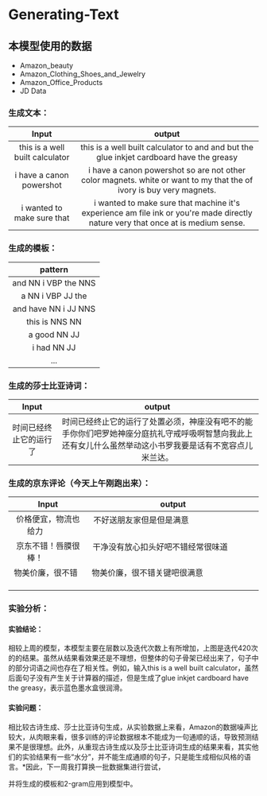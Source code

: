 # Generating-Text
## 本模型使用的数据
* Amazon_beauty
* Amazon_Clothing_Shoes_and_Jewelry
* Amazon_Office_Products
* JD Data

### 生成文本：
| Input                         |output                                                                                  |
|:-----------------------------:|:--------------------------------------------------------------------------------------:|
|this is a well built calculator|this is a well built calculator to and and but the glue inkjet cardboard have the greasy|
|i have a canon powershot       |i have a canon powershot so are not other color magnets. white or want to my that the of ivory is buy very magnets.|
|i wanted to make sure that     |i wanted to make sure that machine it's experience am file ink or you're made directly nature very that once at is medium sense.|

### 生成的模板：
| pattern                   |
|:-------------------------:|
|and NN i VBP the NNS       |
|a NN i VBP JJ the          |
|and have NN i JJ NNS       |
|this is NNS NN             |
|a good NN JJ               |
|i had NN JJ                |
|...                        |

### 生成的莎士比亚诗词：
| Input                         |output                                                                                  |
|:-----------------------------:|:--------------------------------------------------------------------------------------:|
|时间已经终止它的运行了           |时间已经终止它的运行了处置必须，神座没有吧不的能手你你们吧罗她神座分庭抗礼守戒呼吸啊智慧向我此上还有女儿什么虽然举动这小书罗我要是话有不宽容点儿米兰达。|

### 生成的京东评论（今天上午刚跑出来）：
| Input                         |output                                                                                  |
|:-----------------------------:|:--------------------------------------------------------------------------------------:|
|价格便宜，物流也给力             |不好送朋友家但是但是满意                                                                  |
|京东不错！唇膜很棒！             |干净没有放心扣头好吧不错经常很味道                                                         |
|物美价廉，很不错                 |物美价廉，很不错关键吧很满意                                                              |

### 实验分析：
#### 实验结论：
相较上周的模型，本模型主要在层数以及迭代次数上有所增加，上图是迭代420次的的结果。虽然从结果看效果还是不理想，但整体的句子骨架已经出来了，句子中的部分词语之间也存在了相关性。例如，输入this is a well built calculator，虽然后面句子没有产生关于计算器的描述，但是生成了glue inkjet cardboard have the greasy，表示蓝色墨水盒很润滑。
#### 实验问题：
相比较古诗生成、莎士比亚诗句生成，从实验数据上来看，Amazon的数据噪声比较大，从肉眼来看，很多训练的评论数据根本不能成为一句通顺的话，导致预测结果不是很理想。此外，从重现古诗生成以及莎士比亚诗词生成的结果来看，其实他们的实验结果有一些“水分”，并不能生成通顺的句子，只是能生成相似风格的语言。*因此，下一周我打算换一批数据集进行尝试，

并将生成的模板和2-gram应用到模型中。
